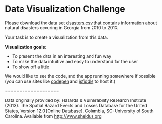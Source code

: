 # Data Visualization Challenge

Please download the data set [disasters.csv](https://github.com/emcien/jobs/blob/master/disasters.csv) that contains information about natural disasters occuring in Georgia from 2010 to 2013.

Your task is to create a visualization from this data.

**Visualization goals:**

- To present the data in an interesting and fun way
- To make the data intuitive and easy to understand for the user
- To show off a little

We would like to see the code, and the app running somewhere if possible (you can use sites like [codepen](http://codepen.io/) and [jsfiddle](http://jsfiddle.net/) to host it.)

===================

Data originally provided by: Hazards & Vulnerability Research Institute (2013). The Spatial Hazard Events and Losses Database for the United States, Version 12.0 [Online Database]. Columbia, SC: University of South Carolina. Available from http://www.sheldus.org


